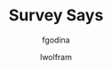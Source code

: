 ---
layout: post
title: "Survey Says"
issue: 10
volume: 1
author:
  - fgodina
  - lwolfram
image: "http://gallery.mailchimp.com/7e093c5cf4/images/data_newsletter_final.1.png"
link: "http://us5.campaign-archive1.com/?awesome=no&u=7e093c5cf4&id=126cf8a9ac"
---